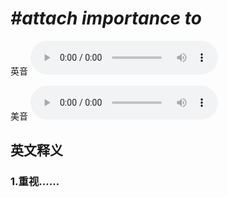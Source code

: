 # ***\#attach importance to*** 
英音
<audio src="./media/attach importance to1_AAC.aac" controls="controls"></audio>

美音
<audio src="./media/attach importance to2_AAC.aac" controls="controls"></audio>



  

英文释义
---
### 1.**重视……**  


